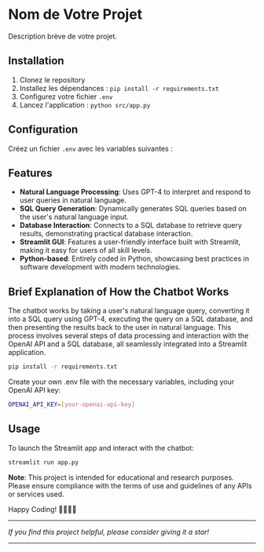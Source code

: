 # Nom de Votre Projet

Description brève de votre projet.

## Installation

1. Clonez le repository
2. Installez les dépendances : `pip install -r requirements.txt`
3. Configurez votre fichier `.env`
4. Lancez l'application : `python src/app.py`

## Configuration

Créez un fichier `.env` avec les variables suivantes :

## Features
- **Natural Language Processing**: Uses GPT-4 to interpret and respond to user queries in natural language.
- **SQL Query Generation**: Dynamically generates SQL queries based on the user's natural language input.
- **Database Interaction**: Connects to a SQL database to retrieve query results, demonstrating practical database interaction.
- **Streamlit GUI**: Features a user-friendly interface built with Streamlit, making it easy for users of all skill levels.
- **Python-based**: Entirely coded in Python, showcasing best practices in software development with modern technologies.

## Brief Explanation of How the Chatbot Works

The chatbot works by taking a user's natural language query, converting it into a SQL query using GPT-4, executing the query on a SQL database, and then presenting the results back to the user in natural language. This process involves several steps of data processing and interaction with the OpenAI API and a SQL database, all seamlessly integrated into a Streamlit application.


```bash
pip install -r requirements.txt
```

Create your own .env file with the necessary variables, including your OpenAI API key:

```bash
OPENAI_API_KEY=[your-openai-api-key]
```

## Usage
To launch the Streamlit app and interact with the chatbot:

```bash
streamlit run app.py
```


**Note**: This project is intended for educational and research purposes. Please ensure compliance with the terms of use and guidelines of any APIs or services used.


Happy Coding! 🚀👨‍💻🤖

---

*If you find this project helpful, please consider giving it a star!*

---
